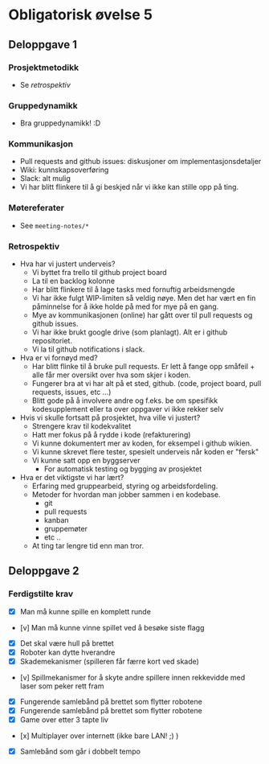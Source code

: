 # Obligatorisk øvelse 5
## Deloppgave 1
### Prosjektmetodikk
* Se *retrospektiv*

### Gruppedynamikk
* Bra gruppedynamikk! :D

### Kommunikasjon
* Pull requests and github issues: diskusjoner om implementasjonsdetaljer
* Wiki: kunnskapsoverføring
* Slack: alt mulig
* Vi har blitt flinkere til å gi beskjed når vi ikke kan stille opp på ting.

### Møtereferater
* See `meeting-notes/*`

### Retrospektiv
* Hva har vi justert underveis?
    * Vi byttet fra trello til github project board
    * La til en backlog kolonne
    * Har blitt flinkere til å lage tasks med fornuftig arbeidsmengde
    * Vi har ikke fulgt WIP-limiten så veldig nøye. Men det har vært en fin påminnelse for å ikke holde på med for mye på en gang.
    * Mye av kommunikasjonen (online) har gått over til pull requests og github issues. 
    * Vi har ikke brukt google drive (som planlagt). Alt er i github repositoriet.
    * Vi la til github notifications i slack.
* Hva er vi fornøyd med?
    * Har blitt flinke til å bruke pull requests. Er lett å fange opp småfeil + alle får mer oversikt over hva som skjer i koden.
    * Fungerer bra at vi har alt på et sted, github. (code, project board, pull requests, issues, etc ...)
    * Blitt gode på å involvere andre og f.eks. be om spesifikk kodesupplement eller ta over oppgaver vi ikke rekker selv
* Hvis vi skulle fortsatt på prosjektet, hva ville vi justert?
    * Strengere krav til kodekvalitet
    * Hatt mer fokus på å rydde i kode (refakturering)
    * Vi kunne dokumentert mer av koden, for eksempel i github wikien.
    * Vi kunne skrevet flere tester, spesielt underveis når koden er "fersk"
    * Vi kunne satt opp en byggserver
        * For automatisk testing og bygging av prosjektet
* Hva er det viktigste vi har lært? 
    * Erfaring med gruppearbeid, styring og arbeidsfordeling.
    * Metoder for hvordan man jobber sammen i en kodebase.
        * git
        * pull requests
        * kanban
        * gruppemøter
        * etc ..
     * At ting tar lengre tid enn man tror.
     
## Deloppgave 2
### Ferdigstilte krav
* [x] Man må kunne spille en komplett runde
* [v] Man må kunne vinne spillet ved å besøke siste flagg
* [x] Det skal være hull på brettet
* [x] Roboter kan dytte hverandre 
* [x] Skademekanismer (spilleren får færre kort ved skade)
* [v] Spillmekanismer for å skyte andre spillere innen rekkevidde med laser som peker rett fram
* [x] Fungerende samlebånd på brettet som flytter robotene
* [x] Fungerende samlebånd på brettet som flytter robotene
* [x] Game over etter 3 tapte liv
* [x] Multiplayer over internett (ikke bare LAN! ;) )
* [x] Samlebånd som går i dobbelt tempo
